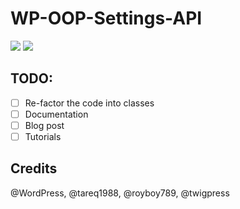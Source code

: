 # WP-OOP-Settings-API

![](https://i.imgur.com/EXUoeLZ.png)
![](https://i.imgur.com/sc9816W.png)

## TODO:
- [ ] Re-factor the code into classes
- [ ] Documentation
- [ ] Blog post
- [ ] Tutorials

## Credits
@WordPress, @tareq1988, @royboy789, @twigpress
